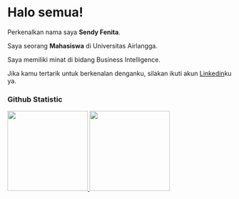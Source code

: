 # Halo semua! 

Perkenalkan nama saya **Sendy Fenita**.<br>

Saya seorang **Mahasiswa** di Universitas Airlangga.<br>

Saya memiliki minat di bidang Business Intelligence.<br>

Jika kamu tertarik untuk berkenalan denganku, silakan ikuti akun [Linkedin](https://www.linkedin.com/in/sendy-fenita/)ku ya.
### Github Statistic
<p align="left">
<a href="https://github.com/penuliscode">
  <img height="180em" src="https://github-readme-stats-eight-theta.vercel.app/api?username=penuliscode&show_icons=true&theme=algolia&include_all_commits=true&count_private=true"/>
  <img height="180em" src="https://github-readme-stats-eight-theta.vercel.app/api/top-langs/?username=penuliscode&layout=compact&layout=compact&theme=algolia"/>
</a>
</p>

